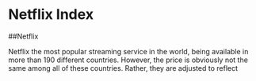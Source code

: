 # Netflix Index

##Netflix

Netflix the most popular streaming service in the world, being available in more than 190 different countries. However, the price is obviously not the same among all of these countries. Rather, they are adjusted to reflect
